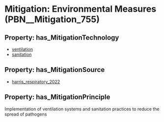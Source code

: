 # Mitigation: __Environmental Measures__ (PBN__Mitigation_755)

## Property: has_MitigationTechnology

* [ventilation](../Technology/PBN__Technology_3132)
* [sanitation](../Technology/PBN__Technology_1218)

## Property: has_MitigationSource

* [harris_respiratory_2022](../Article/PBN__Article_133)

## Property: has_MitigationPrinciple

Implementation of ventilation systems and sanitation practices to reduce the spread of pathogens

